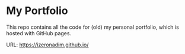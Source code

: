 # My Portfolio

This repo contains all the code for (old) my personal portfolio, which is hosted with GitHub pages. 

URL: https://izeronadim.github.io/
